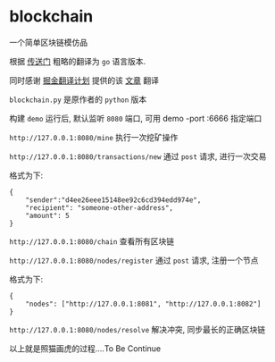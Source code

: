 # blockchain
一个简单区块链模仿品

根据 [传送门](https://hackernoon.com/learn-blockchains-by-building-one-117428612f46) 粗略的翻译为 `go` 语言版本.

同时感谢 [掘金翻译计划](https://github.com/xitu/gold-miner) 提供的该 [文章](https://juejin.im/entry/59faa0ed51882576ea3507de) 翻译

`blockchain.py` 是原作者的 `python` 版本

构建 `demo` 运行后, 默认监听 `8080` 端口, 可用 demo -port :6666 指定端口

`http://127.0.0.1:8080/mine` 执行一次挖矿操作

`http://127.0.0.1:8080/transactions/new` 通过 `post` 请求, 进行一次交易

格式为下:

    {
        "sender":"d4ee26eee15148ee92c6cd394edd974e",
        "recipient": "someone-other-address",
        "amount": 5
    }

`http://127.0.0.1:8080/chain` 查看所有区块链


`http://127.0.0.1:8080/nodes/register` 通过 `post` 请求, 注册一个节点

格式为下:

    {
        "nodes": ["http://127.0.0.1:8081", "http://127.0.0.1:8082"]
    }


`http://127.0.0.1:8080/nodes/resolve` 解决冲突, 同步最长的正确区块链


以上就是照猫画虎的过程....To Be Continue